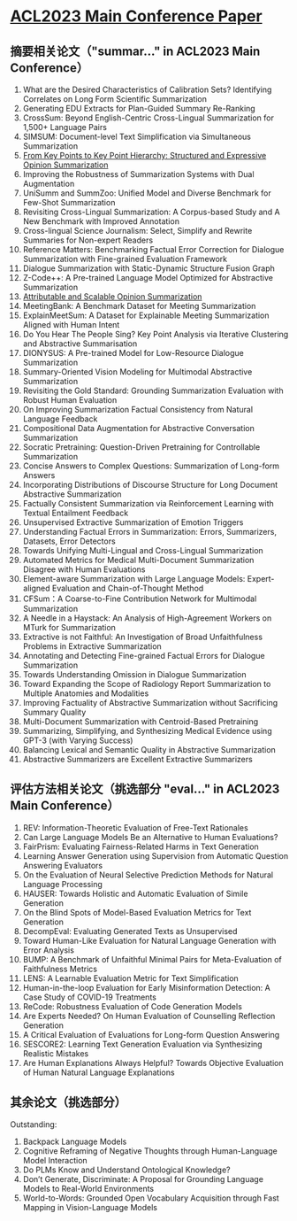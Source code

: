 # [ACL2023 Main Conference Paper](https://2023.aclweb.org/program/accepted_main_conference/)
## 摘要相关论文（"summar..." in ACL2023 Main Conference）
1. What are the Desired Characteristics of Calibration Sets? Identifying Correlates on Long Form Scientific Summarization
2. Generating EDU Extracts for Plan-Guided Summary Re-Ranking
3. CrossSum: Beyond English-Centric Cross-Lingual Summarization for 1,500+ Language Pairs
4. SIMSUM: Document-level Text Simplification via Simultaneous Summarization
5. [From Key Points to Key Point Hierarchy: Structured and Expressive Opinion Summarization](https://aclanthology.org/2023.acl-long.52.pdf)
6. Improving the Robustness of Summarization Systems with Dual Augmentation
7. UniSumm and SummZoo: Unified Model and Diverse Benchmark for Few-Shot Summarization
8. Revisiting Cross-Lingual Summarization: A Corpus-based Study and A New Benchmark with Improved Annotation
9. Cross-lingual Science Journalism: Select, Simplify and Rewrite Summaries for Non-expert Readers
10. Reference Matters: Benchmarking Factual Error Correction for Dialogue Summarization with Fine-grained Evaluation Framework
11. Dialogue Summarization with Static-Dynamic Structure Fusion Graph
12. Z-Code++: A Pre-trained Language Model Optimized for Abstractive Summarization
13. [Attributable and Scalable Opinion Summarization](https://aclanthology.org/2023.acl-long.473.pdf)
14. MeetingBank: A Benchmark Dataset for Meeting Summarization
15. ExplainMeetSum: A Dataset for Explainable Meeting Summarization Aligned with Human Intent
16. Do You Hear The People Sing? Key Point Analysis via Iterative Clustering and Abstractive Summarisation
17. DIONYSUS: A Pre-trained Model for Low-Resource Dialogue Summarization
18. Summary-Oriented Vision Modeling for Multimodal Abstractive Summarization
19. Revisiting the Gold Standard: Grounding Summarization Evaluation with Robust Human Evaluation
20. On Improving Summarization Factual Consistency from Natural Language Feedback
21. Compositional Data Augmentation for Abstractive Conversation Summarization
22. Socratic Pretraining: Question-Driven Pretraining for Controllable Summarization
23. Concise Answers to Complex Questions: Summarization of Long-form Answers
24. Incorporating Distributions of Discourse Structure for Long Document Abstractive Summarization
25. Factually Consistent Summarization via Reinforcement Learning with Textual Entailment Feedback
26. Unsupervised Extractive Summarization of Emotion Triggers
27. Understanding Factual Errors in Summarization: Errors, Summarizers, Datasets, Error Detectors
28. Towards Unifying Multi-Lingual and Cross-Lingual Summarization
29. Automated Metrics for Medical Multi-Document Summarization Disagree with Human Evaluations
30. Element-aware Summarization with Large Language Models: Expert-aligned Evaluation and Chain-of-Thought Method
31. CFSum：A Coarse-to-Fine Contribution Network for Multimodal Summarization
32. A Needle in a Haystack: An Analysis of High-Agreement Workers on MTurk for Summarization
33. Extractive is not Faithful: An Investigation of Broad Unfaithfulness Problems in Extractive Summarization
34. Annotating and Detecting Fine-grained Factual Errors for Dialogue Summarization
35. Towards Understanding Omission in Dialogue Summarization
36. Toward Expanding the Scope of Radiology Report Summarization to Multiple Anatomies and Modalities
37. Improving Factuality of Abstractive Summarization without Sacrificing Summary Quality
38. Multi-Document Summarization with Centroid-Based Pretraining
39. Summarizing, Simplifying, and Synthesizing Medical Evidence using GPT-3 (with Varying Success)
40. Balancing Lexical and Semantic Quality in Abstractive Summarization
41. Abstractive Summarizers are Excellent Extractive Summarizers
## 评估方法相关论文（挑选部分 "eval..." in ACL2023 Main Conference）
1. REV: Information-Theoretic Evaluation of Free-Text Rationales
2. Can Large Language Models Be an Alternative to Human Evaluations?
3. FairPrism: Evaluating Fairness-Related Harms in Text Generation
4. Learning Answer Generation using Supervision from Automatic Question Answering Evaluators
5. On the Evaluation of Neural Selective Prediction Methods for Natural Language Processing
6. HAUSER: Towards Holistic and Automatic Evaluation of Simile Generation
7. On the Blind Spots of Model-Based Evaluation Metrics for Text Generation
8. DecompEval: Evaluating Generated Texts as Unsupervised
9. Toward Human-Like Evaluation for Natural Language Generation with Error Analysis
10. BUMP: A Benchmark of Unfaithful Minimal Pairs for Meta-Evaluation of Faithfulness Metrics
11. LENS: A Learnable Evaluation Metric for Text Simplification
12. Human-in-the-loop Evaluation for Early Misinformation Detection: A Case Study of COVID-19 Treatments
13. ReCode: Robustness Evaluation of Code Generation Models
14. Are Experts Needed? On Human Evaluation of Counselling Reflection Generation
15. A Critical Evaluation of Evaluations for Long-form Question Answering
16. SESCORE2: Learning Text Generation Evaluation via Synthesizing Realistic Mistakes
27. Are Human Explanations Always Helpful? Towards Objective Evaluation of Human Natural Language Explanations
## 其余论文（挑选部分）
Outstanding:
1. Backpack Language Models
2. Cognitive Reframing of Negative Thoughts through Human-Language Model Interaction
3. Do PLMs Know and Understand Ontological Knowledge?
4. Don’t Generate, Discriminate: A Proposal for Grounding Language Models to Real-World Environments
5. World-to-Words: Grounded Open Vocabulary Acquisition through Fast Mapping in Vision-Language Models
